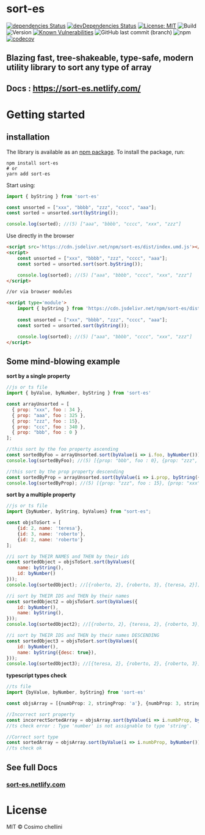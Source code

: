 # sort-es

[![dependencies Status](https://david-dm.org/flexdinesh/npm-module-boilerplate/status.svg)](https://david-dm.org/flexdinesh/npm-module-boilerplate)
[![devDependencies Status](https://david-dm.org/cosimochellini/sort-es/dev-status.svg)](https://david-dm.org/cosimochellini/sort-es?type=dev)
[![License: MIT](https://img.shields.io/badge/License-MIT-blue.svg)](https://opensource.org/licenses/MIT)
![Build](https://github.com/cosimochellini/sort-es/workflows/Npm%20deploy/badge.svg)
![Version](https://img.shields.io/npm/v/sort-es.svg)
[![Known Vulnerabilities](https://snyk.io/test/npm/sort-es/badge.svg)](https://snyk.io/test/npm/sort-es)
![GitHub last commit (branch)](https://img.shields.io/github/last-commit/cosimochellini/sort-es)
![npm](https://img.shields.io/npm/dw/sort-es)
[![codecov](https://codecov.io/gh/cosimochellini/sort-es/branch/master/graph/badge.svg)](https://codecov.io/gh/cosimochellini/sort-es)

## Blazing fast, tree-shakeable, type-safe, modern utility library to sort any type of array

## Docs : https://sort-es.netlify.com/

# Getting started

## installation

The library is available as an [npm package](https://www.npmjs.com/package/sort-es).
To install the package, run:

```
npm install sort-es
# or
yarn add sort-es
```

Start using:

```javascript
import { byString } from 'sort-es'

const unsorted = ["xxx", "bbbb", "zzz", "cccc", "aaa"];
const sorted = unsorted.sort(byString());

console.log(sorted); //(5) ["aaa", "bbbb", "cccc", "xxx", "zzz"]
```

Use directly in the browser

```html
<script src='https://cdn.jsdelivr.net/npm/sort-es/dist/index.umd.js'></script>
<script>
    const unsorted = ["xxx", "bbbb", "zzz", "cccc", "aaa"];
    const sorted = unsorted.sort(sort.byString());

    console.log(sorted); //(5) ["aaa", "bbbb", "cccc", "xxx", "zzz"]
</script>

//or via browser modules

<script type='module'>
    import { byString } from 'https://cdn.jsdelivr.net/npm/sort-es/dist/index.mjs'
    
    const unsorted = ["xxx", "bbbb", "zzz", "cccc", "aaa"];
    const sorted = unsorted.sort(byString());

    console.log(sorted); //(5) ["aaa", "bbbb", "cccc", "xxx", "zzz"]
</script>
```

## Some mind-blowing example
**sort by a single property**
```javascript
//js or ts file
import { byValue, byNumber, byString } from 'sort-es'

const arrayUnsorted = [
  { prop: "xxx", foo : 34 },
  { prop: "aaa", foo : 325 },
  { prop: "zzz", foo : 15},
  { prop: "ccc", foo : 340 },
  { prop: "bbb", foo : 0 }
];

//this sort by the foo property ascending
const sortedByFoo = arrayUnsorted.sort(byValue(i => i.foo, byNumber()));
console.log(sortedByFoo); //(5) [{prop: "bbb", foo : 0}, {prop: "zzz", foo: 15}, .....];

//this sort by the prop property descending
const sortedByProp = arrayUnsorted.sort(byValue(i => i.prop, byString({desc : true})));
console.log(sortedByProp); //(5) [{prop: "zzz", foo : 15}, {prop: "xxx", foo: 34}, .....];
```

**sort by a multiple property**
```javascript
//js or ts file
import {byNumber, byString, byValues} from "sort-es";

const objsToSort = [
    {id: 2, name: 'teresa'},
    {id: 3, name: 'roberto'},
    {id: 2, name: 'roberto'}
];

//i sort by THEIR NAMES and THEN by their ids
const sortedObject = objsToSort.sort(byValues({
    name: byString(),
    id: byNumber()
}));
console.log(sortedObject); //[{roberto, 2}, {roberto, 3}, {teresa, 2}];

//i sort by THEIR IDS and THEN by their names
const sortedObject2 = objsToSort.sort(byValues({
    id: byNumber(),
    name: byString(),
}));
console.log(sortedObject2); //[{roberto, 2}, {teresa, 2}, {roberto, 3}];

//i sort by THEIR IDS and THEN by their names DESCENDING
const sortedObject3 = objsToSort.sort(byValues({
    id: byNumber(),
    name: byString({desc: true}),
}));
console.log(sortedObject3); //[{teresa, 2}, {roberto, 2}, {roberto, 3}];

```

**typescript types check**
```typescript
//ts file
import {byValue, byNumber, byString} from 'sort-es'

const objsArray = [{numbProp: 2, stringProp: 'a'}, {numbProp: 3, stringProp: 'f'}];

//Incorrect sort property 
const incorrectSortedArray = objsArray.sort(byValue(i => i.numbProp, byString()));
//ts check error : Type 'number' is not assignable to type 'string'.

//Correct sort type
const sortedArray = objsArray.sort(byValue(i => i.numbProp, byNumber()))
//ts check ok

```

## See full Docs
 
### [**sort-es.netlify.com**](https://sort-es.netlify.com)

# License

MIT © Cosimo chellini
